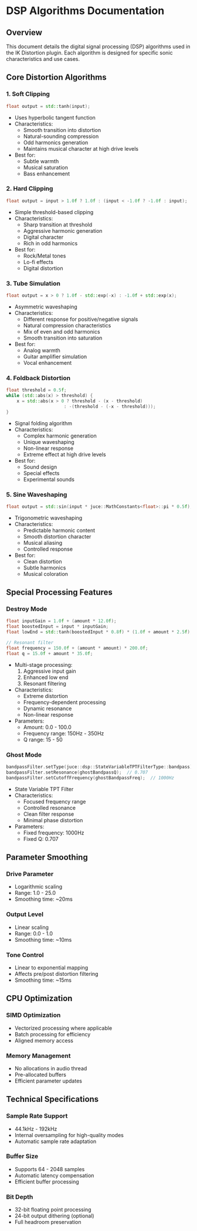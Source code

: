 # DSP Algorithms Documentation

## Overview
This document details the digital signal processing (DSP) algorithms used in the IK Distortion plugin. Each algorithm is designed for specific sonic characteristics and use cases.

## Core Distortion Algorithms

### 1. Soft Clipping
```cpp
float output = std::tanh(input);
```
- Uses hyperbolic tangent function
- Characteristics:
  - Smooth transition into distortion
  - Natural-sounding compression
  - Odd harmonics generation
  - Maintains musical character at high drive levels
- Best for:
  - Subtle warmth
  - Musical saturation
  - Bass enhancement

### 2. Hard Clipping
```cpp
float output = input > 1.0f ? 1.0f : (input < -1.0f ? -1.0f : input);
```
- Simple threshold-based clipping
- Characteristics:
  - Sharp transition at threshold
  - Aggressive harmonic generation
  - Digital character
  - Rich in odd harmonics
- Best for:
  - Rock/Metal tones
  - Lo-fi effects
  - Digital distortion

### 3. Tube Simulation
```cpp
float output = x > 0 ? 1.0f - std::exp(-x) : -1.0f + std::exp(x);
```
- Asymmetric waveshaping
- Characteristics:
  - Different response for positive/negative signals
  - Natural compression characteristics
  - Mix of even and odd harmonics
  - Smooth transition into saturation
- Best for:
  - Analog warmth
  - Guitar amplifier simulation
  - Vocal enhancement

### 4. Foldback Distortion
```cpp
float threshold = 0.5f;
while (std::abs(x) > threshold) {
    x = std::abs(x > 0 ? threshold - (x - threshold) 
                      : -(threshold - (-x - threshold)));
}
```
- Signal folding algorithm
- Characteristics:
  - Complex harmonic generation
  - Unique waveshaping
  - Non-linear response
  - Extreme effect at high drive levels
- Best for:
  - Sound design
  - Special effects
  - Experimental sounds

### 5. Sine Waveshaping
```cpp
float output = std::sin(input * juce::MathConstants<float>::pi * 0.5f);
```
- Trigonometric waveshaping
- Characteristics:
  - Predictable harmonic content
  - Smooth distortion character
  - Musical aliasing
  - Controlled response
- Best for:
  - Clean distortion
  - Subtle harmonics
  - Musical coloration

## Special Processing Features

### Destroy Mode
```cpp
float inputGain = 1.0f + (amount * 12.0f);
float boostedInput = input * inputGain;
float lowEnd = std::tanh(boostedInput * 0.8f) * (1.0f + amount * 2.5f);

// Resonant filter
float frequency = 150.0f + (amount * amount) * 200.0f;
float q = 15.0f + amount * 35.0f;
```
- Multi-stage processing:
  1. Aggressive input gain
  2. Enhanced low end
  3. Resonant filtering
- Characteristics:
  - Extreme distortion
  - Frequency-dependent processing
  - Dynamic resonance
  - Non-linear response
- Parameters:
  - Amount: 0.0 - 100.0
  - Frequency range: 150Hz - 350Hz
  - Q range: 15 - 50

### Ghost Mode
```cpp
bandpassFilter.setType(juce::dsp::StateVariableTPTFilterType::bandpass);
bandpassFilter.setResonance(ghostBandpassQ);  // 0.707
bandpassFilter.setCutoffFrequency(ghostBandpassFreq);  // 1000Hz
```
- State Variable TPT Filter
- Characteristics:
  - Focused frequency range
  - Controlled resonance
  - Clean filter response
  - Minimal phase distortion
- Parameters:
  - Fixed frequency: 1000Hz
  - Fixed Q: 0.707

## Parameter Smoothing

### Drive Parameter
- Logarithmic scaling
- Range: 1.0 - 25.0
- Smoothing time: ~20ms

### Output Level
- Linear scaling
- Range: 0.0 - 1.0
- Smoothing time: ~10ms

### Tone Control
- Linear to exponential mapping
- Affects pre/post distortion filtering
- Smoothing time: ~15ms

## CPU Optimization

### SIMD Optimization
- Vectorized processing where applicable
- Batch processing for efficiency
- Aligned memory access

### Memory Management
- No allocations in audio thread
- Pre-allocated buffers
- Efficient parameter updates

## Technical Specifications

### Sample Rate Support
- 44.1kHz - 192kHz
- Internal oversampling for high-quality modes
- Automatic sample rate adaptation

### Buffer Size
- Supports 64 - 2048 samples
- Automatic latency compensation
- Efficient buffer processing

### Bit Depth
- 32-bit floating point processing
- 24-bit output dithering (optional)
- Full headroom preservation 